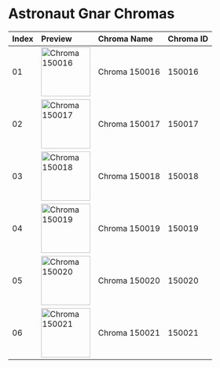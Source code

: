 # Astronaut Gnar Chromas

| Index | Preview | Chroma Name | Chroma ID |
|:---|:---|:---|:---|
| 01 | <img src='https://raw.communitydragon.org/latest/plugins/rcp-be-lol-game-data/global/default/v1/champion-chroma-images/150/150016.png' alt='Chroma 150016' width='100'> | Chroma 150016 | 150016 |
| 02 | <img src='https://raw.communitydragon.org/latest/plugins/rcp-be-lol-game-data/global/default/v1/champion-chroma-images/150/150017.png' alt='Chroma 150017' width='100'> | Chroma 150017 | 150017 |
| 03 | <img src='https://raw.communitydragon.org/latest/plugins/rcp-be-lol-game-data/global/default/v1/champion-chroma-images/150/150018.png' alt='Chroma 150018' width='100'> | Chroma 150018 | 150018 |
| 04 | <img src='https://raw.communitydragon.org/latest/plugins/rcp-be-lol-game-data/global/default/v1/champion-chroma-images/150/150019.png' alt='Chroma 150019' width='100'> | Chroma 150019 | 150019 |
| 05 | <img src='https://raw.communitydragon.org/latest/plugins/rcp-be-lol-game-data/global/default/v1/champion-chroma-images/150/150020.png' alt='Chroma 150020' width='100'> | Chroma 150020 | 150020 |
| 06 | <img src='https://raw.communitydragon.org/latest/plugins/rcp-be-lol-game-data/global/default/v1/champion-chroma-images/150/150021.png' alt='Chroma 150021' width='100'> | Chroma 150021 | 150021 |
